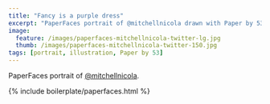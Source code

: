 ```yaml
---
title: "Fancy is a purple dress"
excerpt: "PaperFaces portrait of @mitchellnicola drawn with Paper by 53 on an iPad."
image: 
  feature: /images/paperfaces-mitchellnicola-twitter-lg.jpg
  thumb: /images/paperfaces-mitchellnicola-twitter-150.jpg
tags: [portrait, illustration, Paper by 53]
---
```


PaperFaces portrait of [@mitchellnicola](http://twitter.com/mitchellnicola).

{% include boilerplate/paperfaces.html %}